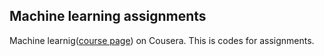 Machine learning assignments
----------------

Machine learnig([course page](https://class.coursera.org/ml-003/class/index)) on Cousera.
This is codes for assignments.

